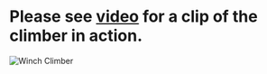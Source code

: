 # Please see [video](https://www.youtube.com/shorts/OYed82jzRtw) for a clip of the climber in action.
![Winch Climber](https://github.com/tkiyohar/Currated-Resume-Gallery/blob/main/Robotics%20Systems/Winch%20Climber/Images/Winch%20Climber.jpg)
